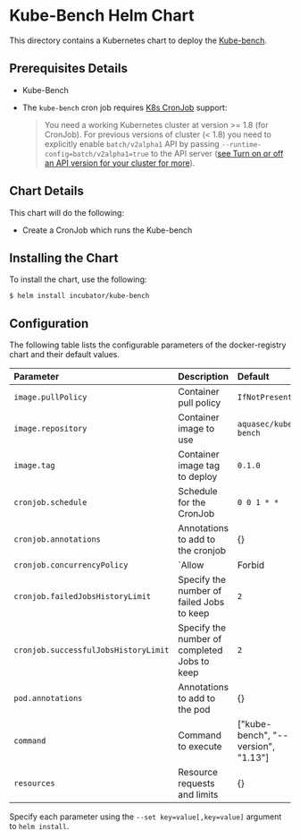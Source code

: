 # Kube-Bench Helm Chart

This directory contains a Kubernetes chart to deploy the [Kube-bench](https://github.com/aquasecurity/kube-bench).

## Prerequisites Details

* Kube-Bench

* The `kube-bench` cron job requires [K8s CronJob](https://kubernetes.io/docs/concepts/workloads/controllers/cron-jobs/) support:
    > You need a working Kubernetes cluster at version >= 1.8 (for CronJob). For previous versions of cluster (< 1.8) you need to explicitly enable `batch/v2alpha1` API by passing `--runtime-config=batch/v2alpha1=true` to the API server ([see Turn on or off an API version for your cluster for more](https://kubernetes.io/docs/admin/cluster-management/#turn-on-or-off-an-api-version-for-your-cluster)).

## Chart Details

This chart will do the following:

* Create a CronJob which runs the Kube-bench

## Installing the Chart

To install the chart, use the following:

```console
$ helm install incubator/kube-bench
```

## Configuration

The following table lists the configurable parameters of the docker-registry chart and
their default values.

|          Parameter                   |                         Description                         |                   Default                    |
| :----------------------------------- | :---------------------------------------------------------- | :------------------------------------------- |
| `image.pullPolicy`                   | Container pull policy                                       | `IfNotPresent`                               |
| `image.repository`                   | Container image to use                                      | `aquasec/kube-bench`                         |
| `image.tag`                          | Container image tag to deploy                               | `0.1.0`                                      |
| `cronjob.schedule`                   | Schedule for the CronJob                                    | `0 0 1 * *`                                  |
| `cronjob.annotations`                | Annotations to add to the cronjob                           | {}                                           |
| `cronjob.concurrencyPolicy`          | `Allow|Forbid|Replace` concurrent jobs                      | `Forbid`                                     |
| `cronjob.failedJobsHistoryLimit`     | Specify the number of failed Jobs to keep                   | `2`                                          |
| `cronjob.successfulJobsHistoryLimit` | Specify the number of completed Jobs to keep                | `2`                                          |
| `pod.annotations`                    | Annotations to add to the pod                               | {}                                           |
| `command`                            | Command to execute                                          | ["kube-bench", "--version", "1.13"]          |
| `resources`                          | Resource requests and limits                                | {}                                           |


Specify each parameter using the `--set key=value[,key=value]` argument to
`helm install`.
